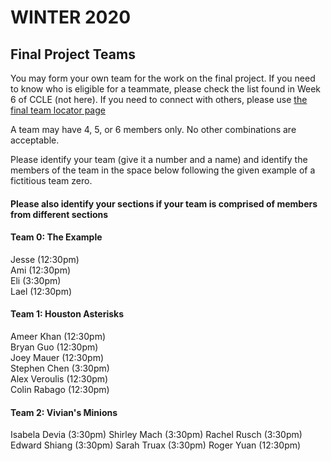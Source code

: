 # WINTER 2020

## Final Project Teams

You may form your own team for the work on the final project.  If you need to know who is eligible for a teammate, please check the list found in Week 6 of CCLE (not here).  If you need to connect with others, please use [the final team locator page](FinalTeamLocator.md)

A team may have 4, 5, or 6 members only.  No other combinations are acceptable. 

Please identify your team (give it a number and a name) and identify the members of the team in the space below following the given example of a fictitious team zero. <h4>Please also identify your sections if your team is comprised of members from different sections</h4>

#### Team 0: The Example  

Jesse (12:30pm)  
Ami (12:30pm)  
Eli (3:30pm)  
Lael (12:30pm)  

#### Team 1: Houston Asterisks  

Ameer Khan (12:30pm)  
Bryan Guo (12:30pm)  
Joey Mauer (12:30pm)  
Stephen Chen (3:30pm)  
Alex Veroulis (12:30pm)   
Colin Rabago (12:30pm)   

#### Team 2: Vivian's Minions
Isabela Devia (3:30pm)
Shirley Mach (3:30pm)
Rachel Rusch (3:30pm)
Edward Shiang (3:30pm) 
Sarah Truax (3:30pm)
Roger Yuan (12:30pm) 
